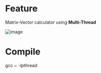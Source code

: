 # Feature
Matrix-Vector calculator using **Multi-Thread**

![image](https://user-images.githubusercontent.com/65753502/140733384-f654810a-8020-4082-ab91-2f39e7cc0c11.png)

# Compile
gcc ~ -lpthread
